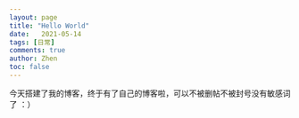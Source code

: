 ```yaml
---
layout: page
title: "Hello World"
date:   2021-05-14
tags: [日常]
comments: true
author: Zhen
toc: false
---
```


今天搭建了我的博客，终于有了自己的博客啦，可以不被删帖不被封号没有敏感词了 ：）
<!--stackedit_data:
eyJoaXN0b3J5IjpbMTEyNTcyNjI0XX0=
-->